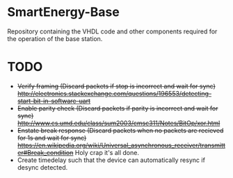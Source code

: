 # SmartEnergy-Base
Repository containing the VHDL code and other components required for the operation of the base station.

# TODO
- <s>Verify framing (Discard packets if stop is incorrect and wait for sync)
http://electronics.stackexchange.com/questions/196553/detecting-start-bit-in-software-uart</s>
- <s>Enable parity check (Discard packets if parity is incorrect and wait for sync)
http://www.cs.umd.edu/class/sum2003/cmsc311/Notes/BitOp/xor.html</s>
- <s>Enstate break response (Discard packets when no packets are recieved for 1s and wait for sync)
https://en.wikipedia.org/wiki/Universal_asynchronous_receiver/transmitter#Break_condition</s>
Holy crap it's all done.
- Create timedelay such that the device can automatically resync if desync detected.
